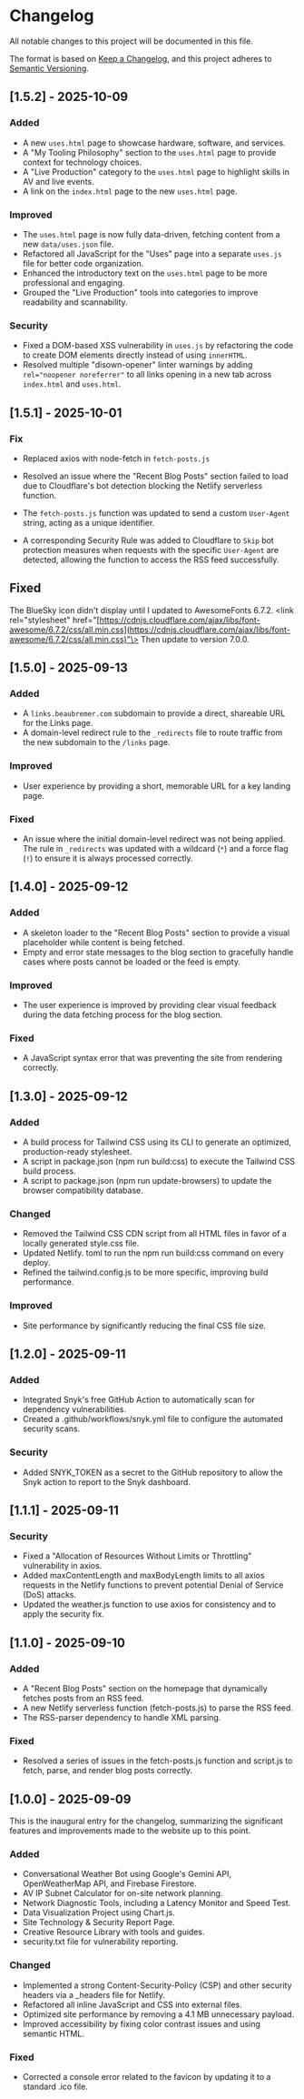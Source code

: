 # Changelog

All notable changes to this project will be documented in this file.

The format is based on [Keep a Changelog](https://keepachangelog.com/en/1.0.0/), and this project adheres to [Semantic Versioning](https://semver.org/spec/v2.0.0.html).

## [1.5.2] - 2025-10-09

### Added

- A new `uses.html` page to showcase hardware, software, and services.
- A "My Tooling Philosophy" section to the `uses.html` page to provide context for technology choices.
- A "Live Production" category to the `uses.html` page to highlight skills in AV and live events.
- A link on the `index.html` page to the new `uses.html` page.

### Improved

- The `uses.html` page is now fully data-driven, fetching content from a new `data/uses.json` file.
- Refactored all JavaScript for the "Uses" page into a separate `uses.js` file for better code organization.
- Enhanced the introductory text on the `uses.html` page to be more professional and engaging.
- Grouped the "Live Production" tools into categories to improve readability and scannability.

### Security

- Fixed a DOM-based XSS vulnerability in `uses.js` by refactoring the code to create DOM elements directly instead of using `innerHTML`.
- Resolved multiple "disown-opener" linter warnings by adding `rel="noopener noreferrer"` to all links opening in a new tab across `index.html` and `uses.html`.

## [1.5.1] - 2025-10-01

### Fix

- Replaced axios with node-fetch in `fetch-posts.js`

- Resolved an issue where the "Recent Blog Posts" section failed to load due to Cloudflare's bot detection blocking the Netlify serverless function.
- The `fetch-posts.js` function was updated to send a custom `User-Agent` string, acting as a unique identifier.
- A corresponding Security Rule was added to Cloudflare to `Skip` bot protection measures when requests with the specific `User-Agent` are detected, allowing the function to access the RSS feed successfully.

## Fixed

The BlueSky icon didn't display until I updated to AwesomeFonts 6.7.2. \<link rel="stylesheet" href="[https://cdnjs.cloudflare.com/ajax/libs/font-awesome/6.7.2/css/all.min.css](https://cdnjs.cloudflare.com/ajax/libs/font-awesome/6.7.2/css/all.min.css)"\> Then update to version 7.0.0.

## [1.5.0] - 2025-09-13

### Added

- A `links.beaubremer.com` subdomain to provide a direct, shareable URL for the Links page.
- A domain-level redirect rule to the `_redirects` file to route traffic from the new subdomain to the `/links` page.

### Improved

- User experience by providing a short, memorable URL for a key landing page.

### Fixed

- An issue where the initial domain-level redirect was not being applied. The rule in `_redirects` was updated with a wildcard (`*`) and a force flag (`!`) to ensure it is always processed correctly.

## [1.4.0] - 2025-09-12

### Added

- A skeleton loader to the "Recent Blog Posts" section to provide a visual placeholder while content is being fetched.
- Empty and error state messages to the blog section to gracefully handle cases where posts cannot be loaded or the feed is empty.

### Improved

- The user experience is improved by providing clear visual feedback during the data fetching process for the blog section.

### Fixed

- A JavaScript syntax error that was preventing the site from rendering correctly.

## [1.3.0] - 2025-09-12

### Added

- A build process for Tailwind CSS using its CLI to generate an optimized, production-ready stylesheet.
- A script in package.json (npm run build:css) to execute the Tailwind CSS build process.
- A script to package.json (npm run update-browsers) to update the browser compatibility database.

### Changed

- Removed the Tailwind CSS CDN script from all HTML files in favor of a locally generated style.css file.
- Updated Netlify. toml to run the npm run build:css command on every deploy.
- Refined the tailwind.config.js to be more specific, improving build performance.

### Improved

- Site performance by significantly reducing the final CSS file size.

## [1.2.0] - 2025-09-11

### Added

- Integrated Snyk's free GitHub Action to automatically scan for dependency vulnerabilities.
- Created a .github/workflows/snyk.yml file to configure the automated security scans.

### Security

- Added SNYK\_TOKEN as a secret to the GitHub repository to allow the Snyk action to report to the Snyk dashboard.

## [1.1.1] - 2025-09-11

### Security

- Fixed a "Allocation of Resources Without Limits or Throttling" vulnerability in axios.
- Added maxContentLength and maxBodyLength limits to all axios requests in the Netlify functions to prevent potential Denial of Service (DoS) attacks.
- Updated the weather.js function to use axios for consistency and to apply the security fix.

## [1.1.0] - 2025-09-10

### Added

- A "Recent Blog Posts" section on the homepage that dynamically fetches posts from an RSS feed.
- A new Netlify serverless function (fetch-posts.js) to parse the RSS feed.
- The RSS-parser dependency to handle XML parsing.

### Fixed

- Resolved a series of issues in the fetch-posts.js function and script.js to fetch, parse, and render blog posts correctly.

## [1.0.0] - 2025-09-09

This is the inaugural entry for the changelog, summarizing the significant features and improvements made to the website up to this point.

### Added

- Conversational Weather Bot using Google's Gemini API, OpenWeatherMap API, and Firebase Firestore.
- AV IP Subnet Calculator for on-site network planning.
- Network Diagnostic Tools, including a Latency Monitor and Speed Test.
- Data Visualization Project using Chart.js.
- Site Technology & Security Report Page.
- Creative Resource Library with tools and guides.
- security.txt file for vulnerability reporting.

### Changed

- Implemented a strong Content-Security-Policy (CSP) and other security headers via a \_headers file for Netlify.
- Refactored all inline JavaScript and CSS into external files.
- Optimized site performance by removing a 4.1 MB unnecessary payload.
- Improved accessibility by fixing color contrast issues and using semantic HTML.

### Fixed

- Corrected a console error related to the favicon by updating it to a standard .ico file.
